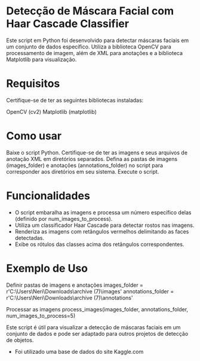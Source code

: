 # Detecção de Máscara Facial com Haar Cascade Classifier
Este script em Python foi desenvolvido para detectar máscaras faciais em um conjunto de dados específico. Utiliza a biblioteca OpenCV para processamento de imagem, além de XML para anotações e a biblioteca Matplotlib para visualização.

# Requisitos
Certifique-se de ter as seguintes bibliotecas instaladas:

OpenCV (cv2)
Matplotlib (matplotlib)

# Como usar
Baixe o script Python.
Certifique-se de ter as imagens e seus arquivos de anotação XML em diretórios separados.
Defina as pastas de imagens (images_folder) e anotações (annotations_folder) no script para corresponder aos diretórios em seu sistema.
Execute o script.

# Funcionalidades
- O script embaralha as imagens e processa um número específico delas (definido por num_images_to_process).
- Utiliza um classificador Haar Cascade para detectar rostos nas imagens.
- Renderiza as imagens com retângulos vermelhos delimitando as faces detectadas.
- Exibe os rótulos das classes acima dos retângulos correspondentes.
  
# Exemplo de Uso
Definir pastas de imagens e anotações
images_folder = r'C:\Users\Neri\Downloads\archive (7)\images'
annotations_folder = r'C:\Users\Neri\Downloads\archive (7)\annotations'

Processar as imagens
process_images(images_folder, annotations_folder, num_images_to_process=5)

Este script é útil para visualizar a detecção de máscaras faciais em um conjunto de dados e pode ser adaptado para outros projetos de detecção de objetos.
- Foi utilizado uma base de dados do site Kaggle.com

